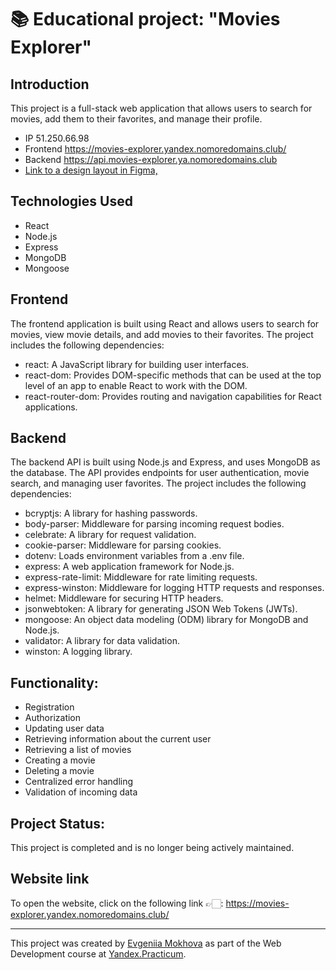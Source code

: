 # 📚 Educational project: "Movies Explorer"

## Introduction
This project is a full-stack web application that allows users to search for movies, add them to their favorites, and manage their profile.

* IP 51.250.66.98
* Frontend https://movies-explorer.yandex.nomoredomains.club/
* Backend https://api.movies-explorer.ya.nomoredomains.club
* [Link to a design layout in Figma,](https://drive.google.com/drive/folders/1OFROUnXZKQvoaR4yGTWd1K7OsoRrQBRe?usp=sharing)

## Technologies Used

- React
- Node.js
- Express
- MongoDB
- Mongoose

## Frontend

The frontend application is built using React and allows users to search for movies, view movie details, and add movies to their favorites. The project includes the following dependencies:

* react: A JavaScript library for building user interfaces.
* react-dom: Provides DOM-specific methods that can be used at the top level of an app to enable React to work with the DOM.
* react-router-dom: Provides routing and navigation capabilities for React applications.

## Backend

The backend API is built using Node.js and Express, and uses MongoDB as the database. The API provides endpoints for user authentication, movie search, and managing user favorites. The project includes the following dependencies:

* bcryptjs: A library for hashing passwords.
* body-parser: Middleware for parsing incoming request bodies.
* celebrate: A library for request validation.
* cookie-parser: Middleware for parsing cookies.
* dotenv: Loads environment variables from a .env file.
* express: A web application framework for Node.js.
* express-rate-limit: Middleware for rate limiting requests.
* express-winston: Middleware for logging HTTP requests and responses.
* helmet: Middleware for securing HTTP headers.
* jsonwebtoken: A library for generating JSON Web Tokens (JWTs).
* mongoose: An object data modeling (ODM) library for MongoDB and Node.js.
* validator: A library for data validation.
* winston: A logging library.

## Functionality:

* Registration
* Authorization
* Updating user data
* Retrieving information about the current user
* Retrieving a list of movies
* Creating a movie
* Deleting a movie
* Centralized error handling
* Validation of incoming data

## Project Status:
This project is completed and is no longer being actively maintained.

## Website link
To open the website, click on the following link 👉🏻: https://movies-explorer.yandex.nomoredomains.club/

---

<p>This project was created by <a href="https://github.com/emoxowa">Evgeniia Mokhova</a> as part of the Web Development course at <a href="https://practicum.yandex.ru/web/">Yandex.Practicum</a>.</p>

